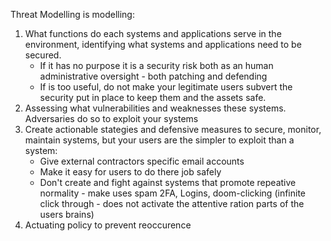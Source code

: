 Threat Modelling is modelling:
1. What functions do each systems and applications serve in the environment, identifying what systems and applications need to be secured.
	- If it has no purpose it is a security risk both as an human administrative oversight - both patching and defending
	- If is too useful, do not make your legitimate users subvert the security put in place to keep them and the assets safe.  
2. Assessing what vulnerabilities and weaknesses these systems. Adversaries do so to exploit your systems
3. Create actionable stategies and defensive measures to secure, monitor, maintain systems, but your users are the simpler to exploit than a system:
	- Give external contractors specific email accounts   
	- Make it easy for users to do there job safely
	- Don't create and fight against systems that promote repeative normality - make uses spam 2FA, Logins, doom-clicking (infinite click through - does not activate the attentive ration parts of the users brains)
1. Actuating policy to prevent reoccurence
